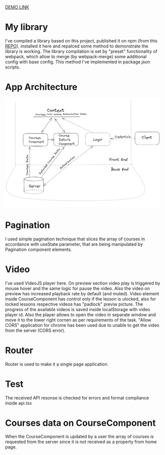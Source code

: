 [DEMO LINK](https://kostasburnazaki.github.io/clean-code-principes-kostasburnazaki/)

# My library
I've compiled a library based on this project, published it on npm (from this [REPO](https://github.com/kostasburnazaki/my-library/tree/source)), installed it here and repalced some method to demonstrate the library is working. The library compilation is set by "preset" functionality of webpack, which allow to merge (by webpack-merge) some additional config with base config. This method I've implemented in package.json scripts.

# App Architecture

![plot](./architecture.png)

# Pagination

I used simple pagination technique that slices the array of courses in accordance with useState parameter, that are being manipulated by Pagination component elements.

# Video

I've used VideoJS player here. On preview section video play is triggered by mouse hover and the same logic for pause the video. Also the video on preview has increased playback rate by default (and muted). Video element inside CourseComponent has control only if the lesson is ulocked, also for locked lessons respective videos has "padlock" previw picture. The progress of the available videos is saved inside localStorage with video player id. Also the player allows to open the video in separate window and move it to the lower right cornen as per requirements of the task. "Allow CORS" application for chrome has been used due to unable to get the video from the server (CORS error).

# Router

Router is used to make it a single page application.

# Test

The received API resonse is checked for errors and format compliance inside api.tsx

# Courses data on CourseComponent

When the CourseComponent is updated by a user the array of courses is requested from the server since it is not received as a property from home page.